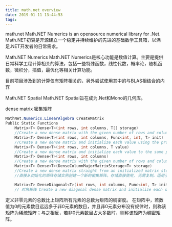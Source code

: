 ```yaml
---
title: math.net overview
date: 2019-01-11 13:44:53
tags:
---
```


math.net
Math.NET Numerics is an opensource numerical library for .Net.
Math.NET初衷是开源建立一个稳定并持续维护的先进的基础数学工具箱，以满足.NET开发者的日常需求。

Math.NET Numerics
Math.NET Numerics是核心功能是数值计算。主要是提供日常科学工程计算相关的算法，包括一些特殊函数，线性代数，概率论，随机函数，微积分，插值，最优化等相关计算功能。

目前项目涉及到的计算仅有矩阵相关的，另外尝试使用其中的与BLAS相结合的内容

Math.NET Spatial
Math.NET Spatial旨在成为.Net和Mono的几何库。

dense matrix 密集矩阵

```cs
MathNet.Numerics.LinearAlgebra CreateMatrix
Public Static Functions
    Matrix<T> Dense<T>(int rows, int columns, T[] storage)
    //Create a new dense matrix with the given number of rows and columns directly binding to a raw array. The array is assumed to be in column-major order (column by column) and is used directly without copying. Very efficient, but changes to the array and the matrix will affect each other.
    Matrix<T> Dense<T>(int rows, int columns, Func<int, int, T> init)
    //Create a new dense matrix and initialize each value using the provided init function.
    Matrix<T> Dense<T>(int rows, int columns, T value)
    //Create a new dense matrix and initialize each value to the same provided value.
    Matrix<T> Dense<T>(int rows, int columns)
    //Create a new dense matrix with the given number of rows and columns. All cells of the matrix will be initialized to zero. Zero-length matrices are not supported.
    Matrix<T> Dense<T>(DenseColumnMajorMatrixStorage<T> storage)
    //Create a new dense matrix straight from an initialized matrix storage instance. The storage is used directly without copying. Intended for advanced scenarios where you're working directly with storage for performance or interop reasons.
    //直接从初始化的矩阵存储实例创建一个新的密集矩阵。存储直接使用, 无需复制。适用于高级方案, 在这些方案中, 您直接使用存储以获得性能或互操作的原因。

    Matrix<T> DenseDiagonal<T>(int rows, int columns, Func<int, T> init)
    // 对角矩阵 Create a new diagonal dense matrix and initialize each diagonal value using the provided init function.
```

定义非零元素的总数比上矩阵所有元素的总数为矩阵的稠密度。
在矩阵中，若数值为0的元素数目远远多于非0元素的数目，并且非0元素分布没有规律时，则称该矩阵为稀疏矩阵；与之相反，若非0元素数目占大多数时，则称该矩阵为稠密矩阵。
